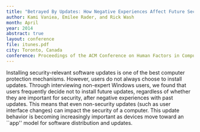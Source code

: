 ```yaml
---
title: "Betrayed By Updates: How Negative Experiences Affect Future Security"
author: Kami Vaniea, Emilee Rader, and Rick Wash
month: April
year: 2014
abstract: true
layout: conference
file: itunes.pdf
city: Toronto, Canada
conference: Proceedings of the ACM Conference on Human Factors in Computing (CHI)
---
```


Installing security-relevant software updates is one of the best computer protection mechanisms.  However, users do not
always choose to install updates.  Through interviewing non-expert Windows users, we found that users frequently decide
not to install future updates, regardless of whether they are important for security, after negative experiences with
past updates. This means that even non-security updates (such as user interface changes) can impact the security of a
computer.  This update behavior is becoming increasingly important as devices move toward an ``app'' model for software
distribution and updates.


